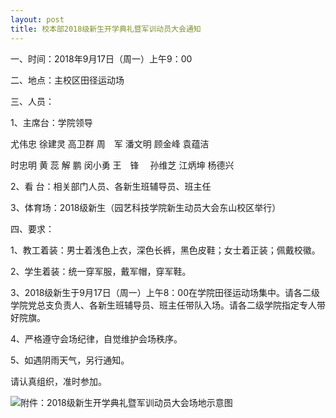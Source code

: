 ```yaml
---
layout: post
title: 校本部2018级新生开学典礼暨军训动员大会通知
---
```


一、时间：2018年9月17日（周一）上午9：00

二、地点：主校区田径运动场

<!--more-->

三、人员：

1、主席台：学院领导

尤伟忠   徐建灵   高卫群   周　军   潘文明   顾金峰   袁蕴洁

时忠明   黄  蕊   解  鹏   闵小勇   王　锋 　孙维芝   江炳坤   杨德兴

2、看 台：相关部门人员、各新生班辅导员、班主任

3、体育场：2018级新生（园艺科技学院新生动员大会东山校区举行）

四、要求：

1、教工着装：男士着浅色上衣，深色长裤，黑色皮鞋；女士着正装；佩戴校徽。

2、学生着装：统一穿军服，戴军帽，穿军鞋。

3、2018级新生于9月17日（周一）上午8：00在学院田径运动场集中。请各二级学院党总支负责人、各新生班辅导员、班主任带队入场。请各二级学院指定专人带好院旗。

4、严格遵守会场纪律，自觉维护会场秩序。

5、如遇阴雨天气，另行通知。

请认真组织，准时参加。

![附件：2018级新生开学典礼暨军训动员大会场地示意图](https://raw.githubusercontent.com/zhenyangleo/zhenyangleo.github.io/master/post-image/20180914-2018-military-training-map.png)
